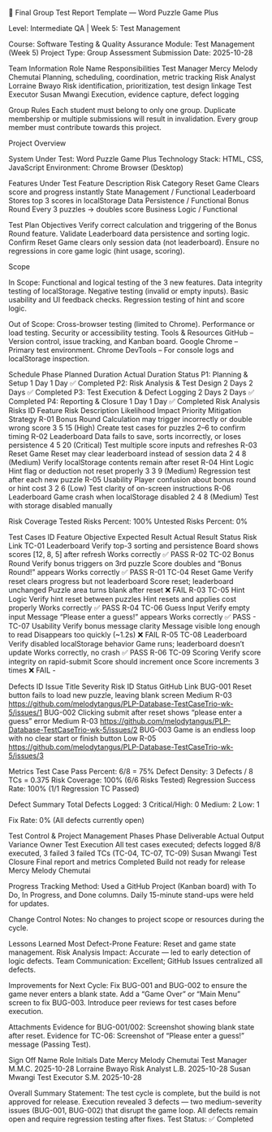🧪 Final Group Test Report Template — Word Puzzle Game Plus

Level: Intermediate QA | Week 5: Test Management

Course: Software Testing & Quality Assurance
Module: Test Management (Week 5)
Project Type: Group Assessment
Submission Date: 2025-10-28

Team Information
Role	        Name	                  Responsibilities
Test Manager	Mercy Melody Chemutai	  Planning, scheduling, coordination, metric tracking
Risk Analyst	Lorraine Bwayo         	Risk identification, prioritization, test design linkage
Test Executor	Susan Mwangi	          Execution, evidence capture, defect logging

Group Rules
Each student must belong to only one group.
Duplicate membership or multiple submissions will result in invalidation.
Every group member must contribute towards this project.

Project Overview

System Under Test: Word Puzzle Game Plus
Technology Stack: HTML, CSS, JavaScript
Environment: Chrome Browser (Desktop)

Features Under Test
Feature	Description	Risk Category
Reset Game	Clears score and progress instantly	State Management / Functional
Leaderboard	Stores top 3 scores in localStorage	Data Persistence / Functional
Bonus Round	Every 3 puzzles → doubles score	Business Logic / Functional

Test Plan
Objectives
Verify correct calculation and triggering of the Bonus Round feature.
Validate Leaderboard data persistence and sorting logic.
Confirm Reset Game clears only session data (not leaderboard).
Ensure no regressions in core game logic (hint usage, scoring).

Scope

In Scope:
Functional and logical testing of the 3 new features.
Data integrity testing of localStorage.
Negative testing (invalid or empty inputs).
Basic usability and UI feedback checks.
Regression testing of hint and score logic.

Out of Scope:
Cross-browser testing (limited to Chrome).
Performance or load testing.
Security or accessibility testing.
Tools & Resources
GitHub – Version control, issue tracking, and Kanban board.
Google Chrome – Primary test environment.
Chrome DevTools – For console logs and localStorage inspection.

Schedule
Phase	Planned Duration	Actual Duration	Status
P1: Planning & Setup	1 Day	1 Day	✅ Completed
P2: Risk Analysis & Test Design	2 Days	2 Days	✅ Completed
P3: Test Execution & Defect Logging	2 Days	2 Days	✅ Completed
P4: Reporting & Closure	1 Day	1 Day	✅ Completed
Risk Analysis
Risks
ID	Feature	Risk Description	Likelihood	Impact	Priority	Mitigation Strategy
R-01	Bonus Round	Calculation may trigger incorrectly or double wrong score	3	5	15 (High)	Create test cases for puzzles 2–6 to confirm timing
R-02	Leaderboard	Data fails to save, sorts incorrectly, or loses persistence	4	5	20 (Critical)	Test multiple score inputs and refreshes
R-03	Reset Game	Reset may clear leaderboard instead of session data	2	4	8 (Medium)	Verify localStorage contents remain after reset
R-04	Hint Logic	Hint flag or deduction not reset properly	3	3	9 (Medium)	Regression test after each new puzzle
R-05	Usability	Player confusion about bonus round or hint cost	3	2	6 (Low)	Test clarity of on-screen instructions
R-06	Leaderboard	Game crash when localStorage disabled	2	4	8 (Medium)	Test with storage disabled manually

Risk Coverage
Tested Risks Percent: 100%
Untested Risks Percent: 0%

Test Cases
ID	Feature	Objective	Expected Result	Actual Result	Status	Risk Link
TC-01	Leaderboard	Verify top-3 sorting and persistence	Board shows scores [12, 8, 5] after refresh	Works correctly	✅ PASS	R-02
TC-02	Bonus Round	Verify bonus triggers on 3rd puzzle	Score doubles and “Bonus Round!” appears	Works correctly	✅ PASS	R-01
TC-04	Reset Game	Verify reset clears progress but not leaderboard	Score reset; leaderboard unchanged	Puzzle area turns blank after reset	❌ FAIL	R-03
TC-05	Hint Logic	Verify hint reset between puzzles	Hint resets and applies cost properly	Works correctly	✅ PASS	R-04
TC-06	Guess Input	Verify empty input	Message “Please enter a guess!” appears	Works correctly	✅ PASS	-
TC-07	Usability	Verify bonus message clarity	Message visible long enough to read	Disappears too quickly (~1.2s)	❌ FAIL	R-05
TC-08	Leaderboard	Verify disabled localStorage behavior	Game runs; leaderboard doesn’t update	Works correctly, no crash	✅ PASS	R-06
TC-09	Scoring	Verify score integrity on rapid-submit	Score should increment once	Score increments 3 times	❌ FAIL	-

Defects
ID	Issue Title	Severity	Risk ID	Status	GitHub Link
BUG-001	Reset button fails to load new puzzle, leaving blank screen	Medium	R-03 https://github.com/melodytangus/PLP-Database-TestCaseTrio-wk-5/issues/1
BUG-002	Clicking submit after reset shows “please enter a guess” error	Medium	R-03 https://github.com/melodytangus/PLP-Database-TestCaseTrio-wk-5/issues/2
BUG-003	Game is an endless loop with no clear start or finish button	Low	R-05 https://github.com/melodytangus/PLP-Database-TestCaseTrio-wk-5/issues/3

Metrics
Test Case Pass Percent: 6/8 = 75%
Defect Density: 3 Defects / 8 TCs = 0.375
Risk Coverage: 100% (6/6 Risks Tested)
Regression Success Rate: 100% (1/1 Regression TC Passed)

Defect Summary
Total Defects Logged: 3
Critical/High: 0
Medium: 2
Low: 1

Fix Rate: 0% (All defects currently open)

Test Control & Project Management
Phases
Phase	Deliverable	Actual Output	Variance	Owner
Test Execution	All test cases executed; defects logged	8/8 executed, 3 failed	3 failed TCs (TC-04, TC-07, TC-09)	Susan Mwangi
Test Closure	Final report and metrics	Completed	Build not ready for release	Mercy Melody Chemutai

Progress Tracking Method:
Used a GitHub Project (Kanban board) with To Do, In Progress, and Done columns. Daily 15-minute stand-ups were held for updates.

Change Control Notes:
No changes to project scope or resources during the cycle.

Lessons Learned
Most Defect-Prone Feature: Reset and game state management.
Risk Analysis Impact: Accurate — led to early detection of logic defects.
Team Communication: Excellent; GitHub Issues centralized all defects.

Improvements for Next Cycle:
Fix BUG-001 and BUG-002 to ensure the game never enters a blank state.
Add a “Game Over” or “Main Menu” screen to fix BUG-003.
Introduce peer reviews for test cases before execution.

Attachments
Evidence for BUG-001/002: Screenshot showing blank state after reset.
Evidence for TC-06: Screenshot of “Please enter a guess!” message (Passing Test).

Sign Off
Name	                    Role	    Initials	Date
Mercy Melody Chemutai	Test Manager	M.M.C.	2025-10-28
Lorraine Bwayo	      Risk Analyst  L.B.	2025-10-28
Susan Mwangi	        Test Executor	S.M.	2025-10-28

Overall Summary
Statement:
The test cycle is complete, but the build is not approved for release. Execution revealed 3 defects — two medium-severity issues (BUG-001, BUG-002) that disrupt the game loop. All defects remain open and require regression testing after fixes.
Test Status: ✅ Completed
